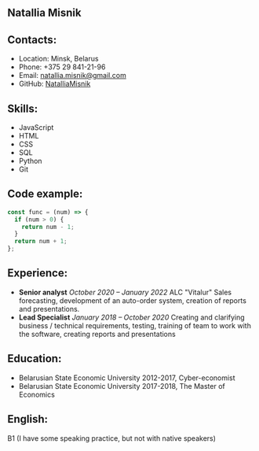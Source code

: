 ## Natallia Misnik

## Contacts:
* Location: Minsk, Belarus
* Phone: +375 29 841-21-96
* Email: natallia.misnik@gmail.com
* GitHub: [NatalliaMisnik](https://github.com/NatalliaMisnik)

## Skills:
* JavaScript
* HTML
* CSS
* SQL
* Python
* Git

## Code example:
```javascript
const func = (num) => {
  if (num > 0) {
    return num - 1;
  }
  return num + 1;
};
```
## Experience:
* __Senior analyst__
_October 2020 – January 2022_
ALC "Vitalur"
Sales forecasting, development of an auto-order system, creation of reports and presentations.
* __Lead Specialist__
_January 2018 – October 2020_
Creating and clarifying business / technical requirements, testing, training of team to work with the software, creating  reports and presentations

## Education:
* Belarusian State Economic University 2012-2017, Cyber-economist
* Belarusian State Economic University 2017-2018, The Master of Economics 

## English:
B1 (I have some speaking practice, but not with native speakers)

